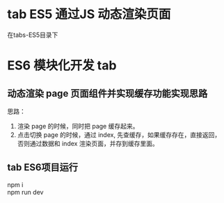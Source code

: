 
# tab ES5 通过JS 动态渲染页面
在tabs-ES5目录下

# ES6 模块化开发 tab

## 动态渲染 page 页面组件并实现缓存功能实现思路
思路：
1. 渲染 page 的时候，同时把 page 缓存起来。
2. 点击切换 page 的时候，通过 index, 先查缓存，如果缓存存在，直接返回，否则通过数据和 index 渲染页面，并存到缓存里面。




## tab ES6项目运行
npm i  
npm run dev